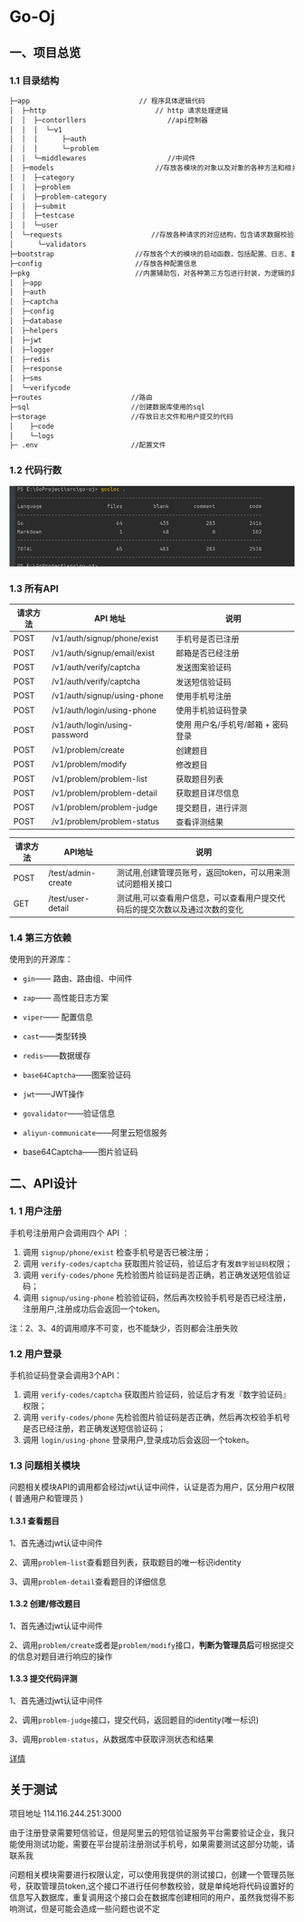 # Go-Oj

## 一、项目总览

### 1.1 目录结构

```bash
├─app                           // 程序具体逻辑代码
│  ├─http                           // http 请求处理逻辑
│  │  ├─contorllers                    //api控制器
│  │  │  └─v1
│  │  │      ├─auth
│  │  │      └─problem
│  │  └─middlewares                    //中间件
│  ├─models                         //存放各模块的对象以及对象的各种方法和相关函数
│  │  ├─category
│  │  ├─problem
│  │  ├─problem-category
│  │  ├─submit
│  │  ├─testcase
│  │  └─user
│  └─requests                      //存放各种请求的对应结构，包含请求数据校验的逻辑
│      └─validators
├─bootstrap                    //存放各个大的模块的启动函数，包括配置、日志、数据库、路由的初始化
├─config                       //存放各种配置信息
├─pkg                          //内置辅助包，对各种第三方包进行封装，为逻辑的具体实现提供一些应用级的工具函数
│  ├─app
│  ├─auth
│  ├─captcha
│  ├─config
│  ├─database
│  ├─helpers
│  ├─jwt
│  ├─logger
│  ├─redis
│  ├─response
│  ├─sms
│  └─verifycode
├─routes                      //路由
├─sql                         //创建数据库使用的sql
├─storage                     //存放日志文件和用户提交的代码
│    ├─code
│    └─logs
├─ .env                       //配置文件

```

### 1.2 代码行数

![](https://github.com/Linbo-o/go-oj/blob/main/images/1.png)

### 1.3 所有API

| 请求方法 | API 地址                      | 说明                               |
| -------- | ----------------------------- | ---------------------------------- |
| POST     | /v1/auth/signup/phone/exist   | 手机号是否已注册                   |
| POST     | /v1/auth/signup/email/exist   | 邮箱是否已经注册                   |
| POST     | /v1/auth/verify/captcha       | 发送图案验证码                     |
| POST     | /v1/auth/verify/captcha       | 发送短信验证码                     |
| POST     | /v1/auth/signup/using-phone   | 使用手机号注册                     |
| POST     | /v1/auth/login/using-phone    | 使用手机验证码登录                 |
| POST     | /v1/auth/login/using-password | 使用 用户名/手机号/邮箱 + 密码登录 |
| POST     | /v1/problem/create            | 创建题目                           |
| POST     | /v1/problem/modify            | 修改题目                           |
| POST     | /v1/problem/problem-list      | 获取题目列表                       |
| POST     | /v1/problem/problem-detail    | 获取题目详尽信息                   |
| POST     | /v1/problem/problem-judge     | 提交题目，进行评测                 |
| POST     | /v1/problem/problem-status    | 查看评测结果                       |



| 请求方法 | API地址  | 说明                                                         |
| -------- | -------- | ------------------------------------------------------------ |
| POST      | /test/admin-create | 测试用,创建管理员账号，返回token，可以用来测试问题相关接口 |
| GET      | /test/user-detail | 测试用,可以查看用户信息，可以查看用户提交代码后的提交次数以及通过次数的变化 |


### 1.4 第三方依赖

使用到的开源库：

* `gin`—— 路由、路由组、中间件

* `zap`—— 高性能日志方案

* `viper`—— 配置信息

* `cast`——类型转换

* `redis`——数据缓存

* `base64Captcha`——图案验证码

* `jwt`——JWT操作

* `govalidator`——验证信息

* `aliyun-communicate`——阿里云短信服务

  

* base64Captcha——图片验证码

## 二、API设计

### 1. 1 用户注册

手机号注册用户会调用四个 API ：

1. 调用 `signup/phone/exist` 检查手机号是否已被注册；
2. 调用 `verify-codes/captcha` 获取图片验证码，验证后才有发`数字验证码`权限；
3. 调用 `verify-codes/phone` 先检验图片验证码是否正确，若正确发送短信验证码；
4. 调用 `signup/using-phone` 检验验证码，然后再次校验手机号是否已经注册，注册用户,注册成功后会返回一个token。

注：2、3、4的调用顺序不可变，也不能缺少，否则都会注册失败

### 1.2 用户登录

手机验证码登录会调用3个API：

1. 调用 `verify-codes/captcha` 获取图片验证码，验证后才有发『数字验证码』权限；
2. 调用 `verify-codes/phone` 先检验图片验证码是否正确，然后再次校验手机号是否已经注册，若正确发送短信验证码；
3. 调用 `login/using-phone` 登录用户,登录成功后会返回一个token。

### 1.3 问题相关模块

问题相关模块API的调用都会经过jwt认证中间件，认证是否为用户，区分用户权限( 普通用户和管理员 )

#### 1.3.1 查看题目

1、首先通过jwt认证中间件

2、调用`problem-list`查看题目列表，获取题目的唯一标识identity

3、调用`problem-detail`查看题目的详细信息

#### 1.3.2  创建/修改题目

1、首先通过jwt认证中间件

2、调用`problem/create`或者是`problem/modify`接口，**判断为管理员后**可根据提交的信息对题目进行响应的操作

#### 1.3.3 提交代码评测

1、首先通过jwt认证中间件

2、调用`problem-judge`接口，提交代码，返回题目的identity(唯一标识)

3、调用`problem-status`，从数据库中获取评测状态和结果

[详情](https://console-docs.apipost.cn/preview/eabf0fdf99abced2/1940b464e5a7c1f8)

## 关于测试  
项目地址 114.116.244.251:3000

由于注册登录需要短信验证，但是阿里云的短信验证服务平台需要验证企业，我只能使用测试功能，需要在平台提前注册测试手机号，如果需要测试这部分功能，请联系我

问题相关模块需要进行权限认定，可以使用我提供的测试接口，创建一个管理员账号，获取管理员token,这个接口不进行任何参数校验，就是单纯地将代码设置好的信息写入数据库，重复调用这个接口会在数据库创建相同的用户，虽然我觉得不影响测试，但是可能会造成一些问题也说不定

